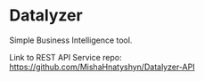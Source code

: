 # Datalyzer
Simple Business Intelligence tool.

Link to REST API Service repo: https://github.com/MishaHnatyshyn/Datalyzer-API
